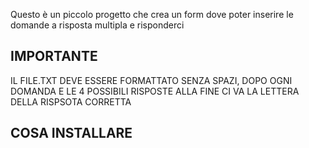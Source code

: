 Questo è un piccolo progetto che crea un form dove poter inserire le domande a risposta multipla e risponderci 

 ## IMPORTANTE

 IL FILE.TXT DEVE ESSERE FORMATTATO SENZA SPAZI, DOPO OGNI DOMANDA E LE 4 POSSIBILI RISPOSTE ALLA FINE CI VA LA LETTERA DELLA RISPSOTA CORRETTA


 ## COSA INSTALLARE 